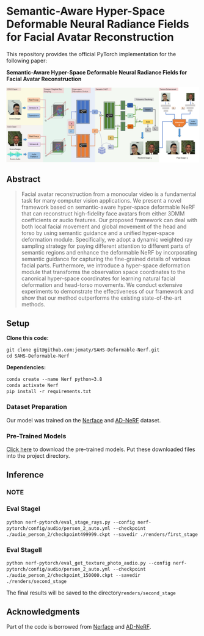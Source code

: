 # Semantic-Aware Hyper-Space Deformable Neural Radiance Fields for Facial Avatar Reconstruction

This repository provides the official PyTorch implementation for the following paper:

**Semantic-Aware Hyper-Space Deformable Neural Radiance Fields for Facial Avatar Reconstruction**

![image-20240111121039177](README.assets/framework.png)

## Abstract

> Facial avatar reconstruction from a monocular video is a fundamental task for many computer vision applications. We present a novel framework based on semantic-aware hyper-space deformable NeRF that can reconstruct high-fidelity face avatars from either 3DMM coefficients or audio features. Our proposed framework can deal with both local facial movement and global movement of the head and torso by using semantic guidance and a unified hyper-space deformation module. Specifically, we adopt a dynamic weighted ray sampling strategy for paying different attention to different parts of semantic regions and enhance the deformable NeRF by incorporating semantic guidance for capturing the fine-grained details of various facial parts. Furthermore, we introduce a hyper-space deformation module that transforms the observation space coordinates to the canonical hyper-space coordinates for learning natural facial deformation and head-torso movements. We conduct extensive experiments to demonstrate the effectiveness of our framework and show that our method outperforms the existing state-of-the-art methods. 

## Setup

**Clone this code:**

```
git clone git@github.com:jematy/SAHS-Deformable-Nerf.git
cd SAHS-Deformable-Nerf
```

**Dependencies:**

```
conda create --name Nerf python=3.8
conda activate Nerf
pip install -r requirements.txt
```

### Dataset Preparation

Our model was trained on the  [Nerface](https://github.com/gafniguy/4D-Facial-Avatars) and [AD-NeRF](https://github.com/YudongGuo/AD-NeRF) dataset. 

### Pre-Trained Models

[Click here](https://drive.google.com/drive/folders/18qItNYgUXUUVrqsG6XY20O6GmZwLktGq?usp=sharing) to download the pre-trained models. Put these downloaded files into the project directory. 

## Inference

### NOTE

### Eval StageI

```
python nerf-pytorch/eval_stage_rays.py --config nerf-pytorch/config/audio/person_2_auto.yml --checkpoint ./audio_person_2/checkpoint499999.ckpt --savedir ./renders/first_stage

```

### Eval StageII

```
python nerf-pytorch/eval_get_texture_photo_audio.py --config nerf-pytorch/config/audio/person_2_auto.yml --checkpoint ./audio_person_2/checkpoint_150000.ckpt --savedir ./renders/second_stage
```

The final results will be saved to the directory`renders/second_stage`

## Acknowledgments

Part of the code is borrowed from [Nerface](https://github.com/gafniguy/4D-Facial-Avatars) and [AD-NeRF](https://github.com/YudongGuo/AD-NeRF).
